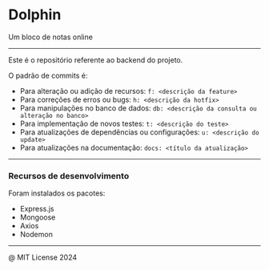 # Dolphin

Um bloco de notas online

---
Este é o repositório referente ao backend do projeto.

O padrão de commits é:

- Para alteração ou adição de recursos: ```f: <descrição da feature>```
- Para correções de erros ou bugs: ```h: <descrição da hotfix>```
- Para manipulações no banco de dados: ```db: <descrição da consulta ou alteração no banco>```
- Para implementação de novos testes: ```t: <descrição do teste>```
- Para atualizações de dependências ou configurações: ```u: <descrição do update>```
- Para atualizações na documentação: ```docs: <título da atualização>```
---
### Recursos de desenvolvimento

Foram instalados os pacotes:

- Express.js
- Mongoose
- Axios
- Nodemon


---

@ MIT License 2024